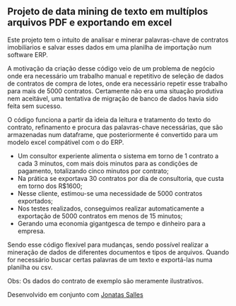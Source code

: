 ## Projeto de data mining de texto em multíplos arquivos PDF e exportando em excel

Este projeto tem o intuito de analisar e minerar palavras-chave de contratos imobilíarios e salvar esses dados em uma planilha de importação num software ERP.

A motivação da criação desse código veio de um problema de negócio onde era necessário um trabalho manual e repetitivo de seleção de dados de contratos de compra de lotes, onde era necessário repetir esse trabalho para mais de 5000 contratos. Certamente não era uma situação produtiva nem aceitável, uma tentativa de migração de banco de dados havia sido feita sem sucesso.

O código funciona a partir da ideia da leitura e tratamento do texto do contrato, refinamento e procura das palavras-chave necessárias, que são armazenadas num dataframe, que posteriormente é convertido para um modelo excel compátivel com o do ERP.

* Um consultor experiente alimenta o sistema em torno de 1 contrato a cada 3 minutos, com mais dois minutos para as condições de pagamento, totalizando cinco minutos por contrato;
* Na prática se exportava 30 contratos por dia de consultoria, que custa em torno dos R$1600;
* Nesse cliente, estimou-se uma necessidade de 5000 contratos exportados;
* Nos testes realizados, conseguimos realizar automaticamente a exportação de 5000 contratos em menos de 15 minutos;
* Gerando uma economia gigantgesca de tempo e dinheiro para a empresa.

Sendo esse código flexível para mudanças, sendo possível realizar a mineração de dados de diferentes documentos e tipos de arquivos. Quando for necessário buscar certas palavras de um texto e exportá-las numa planilha ou csv.

Obs: Os dados do contrato de exemplo são meramente ilustrativos.

Desenvolvido em conjunto com [Jonatas Salles](https://github.com/jonatas-salles)
